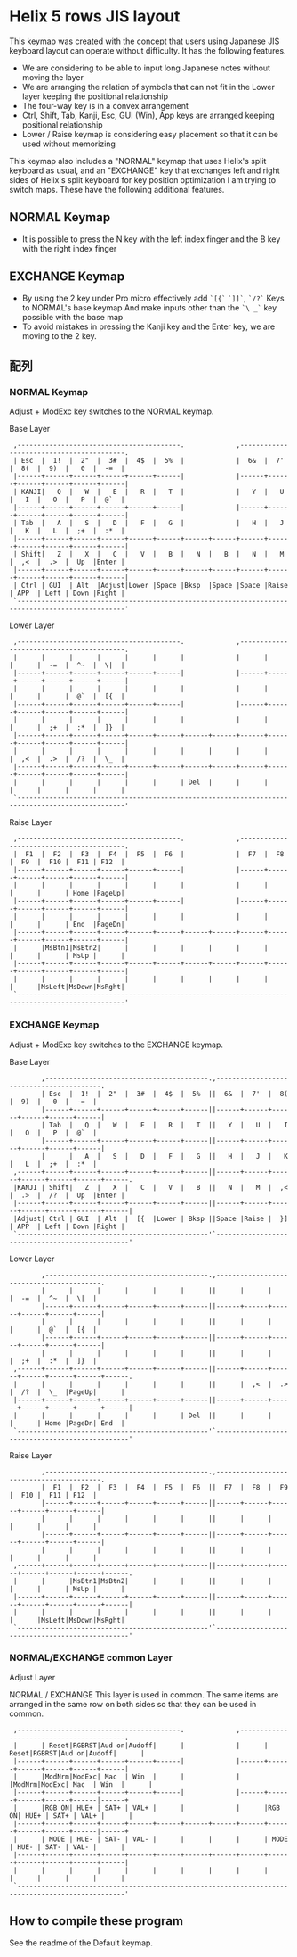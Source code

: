 # Helix 5 rows JIS layout

This keymap was created with the concept that users using Japanese JIS keyboard layout can operate without difficulty. It has the following features.

* We are considering to be able to input long Japanese notes without moving the layer
* We are arranging the relation of symbols that can not fit in the Lower layer keeping the positional relationship
* The four-way key is in a convex arrangement
* Ctrl, Shift, Tab, Kanji, Esc, GUI (Win), App keys are arranged keeping positional relationship
* Lower / Raise keymap is considering easy placement so that it can be used without memorizing

This keymap also includes a "NORMAL" keymap that uses Helix's split keyboard as usual, and an "EXCHANGE" key that exchanges left and right sides of Helix's split keyboard for key position optimization I am trying to switch maps. These have the following additional features.

## NORMAL Keymap

* It is possible to press the N key with the left index finger and the B key with the right index finger

## EXCHANGE Keymap

* By using the 2 key under Pro micro effectively add `` `[{` `` `` `]]` ``, `` `/?` `` Keys to NORMAL's base keymap And make inputs other than the `` `\ _` `` key possible with the base map
* To avoid mistakes in pressing the Kanji key and the Enter key, we are moving to the 2 key.

## 配列

### NORMAL Keymap

 Adjust + ModExc key switches to the NORMAL keymap.

Base Layer

```
 ,-----------------------------------------.             ,-----------------------------------------.
 | Esc  |  1!  |  2"  |  3#  |  4$  |  5%  |             |  6&  |  7'  |  8(  |  9)  |   0  |  -=  |
 |------+------+------+------+------+------|             |------+------+------+------+------+------|
 | KANJI|   Q  |   W  |   E  |   R  |   T  |             |   Y  |   U  |   I  |   O  |   P  |  @`  |
 |------+------+------+------+------+------|             |------+------+------+------+------+------|
 | Tab  |   A  |   S  |   D  |   F  |   G  |             |   H  |   J  |   K  |   L  |  ;+  |  :*  |
 |------+------+------+------+------+------+------+------+------+------+------+------+------+------|
 | Shift|   Z  |   X  |   C  |   V  |   B  |   N  |   B  |   N  |   M  |  ,<  |  .>  |  Up  |Enter |
 |------+------+------+------+------+------+------+------+------+------+------+------+------+------|
 | Ctrl | GUI  | Alt  |Adjust|Lower |Space |Bksp  |Space |Space |Raise | APP  | Left | Down |Right |
 `-------------------------------------------------------------------------------------------------'
```

Lower Layer

```
 ,-----------------------------------------.             ,-----------------------------------------.
 |      |      |      |      |      |      |             |      |      |      |  -=  |  ^~  |  \|  |
 |------+------+------+------+------+------|             |------+------+------+------+------+------|
 |      |      |      |      |      |      |             |      |      |      |      |  @`  |  [{  |
 |------+------+------+------+------+------|             |------+------+------+------+------+------|
 |      |      |      |      |      |      |             |      |      |      |  ;+  |  :*  |  ]}  |
 |------+------+------+------+------+------+------+------+------+------+------+------+------+------|
 |      |      |      |      |      |      |      |      |      |      |  ,<  |  .>  |  /?  |  \_  |
 |------+------+------+------+------+------+------+------+------+------+------+------+------+------|
 |      |      |      |      |      |      | Del  |      |      |      |      |      |      |      |
 `-------------------------------------------------------------------------------------------------'
```

Raise Layer

```
 ,-----------------------------------------.             ,-----------------------------------------.
 |  F1  |  F2  |  F3  |  F4  |  F5  |  F6  |             |  F7  |  F8  |  F9  |  F10 |  F11 | F12  |
 |------+------+------+------+------+------|             |------+------+------+------+------+------|
 |      |      |      |      |      |      |             |      |      |      |      | Home |PageUp|
 |------+------+------+------+------+------|             |------+------+------+------+------+------|
 |      |      |      |      |      |      |             |      |      |      |      | End  |PageDn|
 |------+------+------+------+------+------+------+------+------+------+------+------+------+------|
 |      |MsBtn1|MsBtn2|      |      |      |      |      |      |      |      |      | MsUp |      |
 |------+------+------+------+------+------+------+------+------+------+------+------+------+------|
 |      |      |      |      |      |      |      |      |      |      |      |MsLeft|MsDown|MsRght|
 `-------------------------------------------------------------------------------------------------'
```

### EXCHANGE Keymap

Adjust + ModExc key switches to the EXCHANGE keymap.

Base Layer

```
        ,-----------------------------------------.,-----------------------------------------.
        | Esc  |  1!  |  2"  |  3#  |  4$  |  5%  ||  6&  |  7'  |  8(  |  9)  |   0  |  -=  |
        |------+------+------+------+------+------||------+------+------+------+------+------|
        | Tab  |   Q  |   W  |   E  |   R  |   T  ||   Y  |   U  |   I  |   O  |   P  |  @`  |
        |------+------+------+------+------+------||------+------+------+------+------+------|
        |      |   A  |   S  |   D  |   F  |   G  ||   H  |   J  |   K  |   L  |  ;+  |  :*  |
 ,------+------+------+------+------+------+------||------+------+------+------+------+------+------.
 |KANJI | Shift|   Z  |   X  |   C  |   V  |   B  ||   N  |   M  |  ,<  |  .>  |  /?  |  Up  |Enter |
 |------+------+------+------+------+------+------||------+------+------+------+------+------+------|
 |Adjust| Ctrl | GUI  | Alt  |  [{  |Lower | Bksp ||Space |Raise |  }]  | APP  | Left | Down |Right |
 `------------------------------------------------'`------------------------------------------------'
```

Lower Layer

```
        ,-----------------------------------------.,-----------------------------------------.
        |      |      |      |      |      |      ||      |      |      |  -=  |  ^~  |  \|  |
        |------+------+------+------+------+------||------+------+------+------+------+------|
        |      |      |      |      |      |      ||      |      |      |      |  @`  |  [{  |
        |------+------+------+------+------+------||------+------+------+------+------+------|
        |      |      |      |      |      |      ||      |      |      |  ;+  |  :*  |  ]}  |
 ,------+------+------+------+------+------+------||------+------+------+------+------+------+------.
 |      |      |      |      |      |      |      ||      |  ,<  |  .>  |  /?  |  \_  |PageUp|      |
 |------+------+------+------+------+------+------||------+------+------+------+------+------+------|
 |      |      |      |      |      |      | Del  ||      |      |      |      | Home |PageDn| End  |
 `------------------------------------------------'`------------------------------------------------'
```

Raise Layer

```
        ,-----------------------------------------.,-----------------------------------------.
        |  F1  |  F2  |  F3  |  F4  |  F5  |  F6  ||  F7  |  F8  |  F9  |  F10 |  F11 | F12  |
        |------+------+------+------+------+------||------+------+------+------+------+------|
        |      |      |      |      |      |      ||      |      |      |      |      |      |
        |------+------+------+------+------+------||------+------+------+------+------+------|
        |      |      |      |      |      |      ||      |      |      |      |      |      |
 ,------+------+------+------+------+------+------||------+------+------+------+------+------+------.
 |      |      |MsBtn1|MsBtn2|      |      |      ||      |      |      |      |      | MsUp |      |
 |------+------+------+------+------+------+------||------+------+------+------+------+------+------|
 |      |      |      |      |      |      |      ||      |      |      |      |MsLeft|MsDown|MsRght|
 `------------------------------------------------'`------------------------------------------------'
```

### NORMAL/EXCHANGE common Layer

Adjust Layer

 NORMAL / EXCHANGE This layer is used in common. The same items are arranged in the same row on both sides so that they can be used in common.

```
 ,-----------------------------------------.             ,-----------------------------------------.
 |      | Reset|RGBRST|Aud on|Audoff|      |             |      | Reset|RGBRST|Aud on|Audoff|      |
 |------+------+------+------+------+------|             |------+------+------+------+------+------|
 |      |ModNrm|ModExc| Mac  | Win  |      |             |      |ModNrm|ModExc| Mac  | Win  |      |
 |------+------+------+------+------+------|             |------+------+------+------+------|------+
 |      |RGB ON| HUE+ | SAT+ | VAL+ |      |             |      |RGB ON| HUE+ | SAT+ | VAL+ |      |
 |------+------+------+------+------+------+------+------+------+------+------+------+------|------+
 |      | MODE | HUE- | SAT- | VAL- |      |      |      |      | MODE | HUE- | SAT- | VAL- |      |
 |------+------+------+------+------+------+------+------+------+------+------+------+------+------|
 |      |      |      |      |      |      |      |      |      |      |      |      |      |      |
 `-------------------------------------------------------------------------------------------------'
```

## How to compile these program

 See the readme of the Default keymap.
